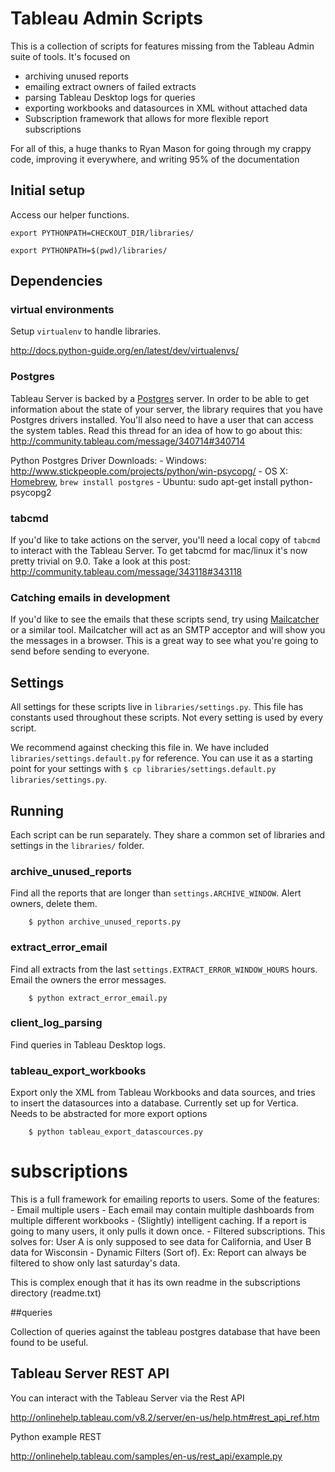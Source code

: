 # Tableau Admin Scripts

This is a collection of scripts for features missing from the Tableau Admin suite of tools. It's focused on 

- archiving unused reports
- emailing extract owners of failed extracts
- parsing Tableau Desktop logs for queries
- exporting workbooks and datasources in XML without attached data
- Subscription framework that allows for more flexible report subscriptions

For all of this, a huge thanks to Ryan Mason for going through my crappy code, improving it everywhere, and writing 95% of the documentation

## Initial setup

Access our helper functions.

    export PYTHONPATH=CHECKOUT_DIR/libraries/

    export PYTHONPATH=$(pwd)/libraries/

## Dependencies

### virtual environments

Setup `virtualenv` to handle libraries.

http://docs.python-guide.org/en/latest/dev/virtualenvs/

### Postgres

Tableau Server is backed by a [Postgres](http://www.postgresql.org/) server. In order to be able to get information about the state of your server, the library requires that you have Postgres drivers installed. You'll also need to have a user that can access the system tables. Read this thread for an idea of how to go about this: http://community.tableau.com/message/340714#340714

Python Postgres Driver Downloads:
	- Windows: http://www.stickpeople.com/projects/python/win-psycopg/
	- OS X: [Homebrew](http://brew.sh/), `brew install postgres`
	- Ubuntu: sudo apt-get install python-psycopg2

### tabcmd

If you'd like to take actions on the server, you'll need a local copy of `tabcmd` to interact with the Tableau Server. 
To get tabcmd for mac/linux it's now pretty trivial on 9.0. Take a look at this post: http://community.tableau.com/message/343118#343118

### Catching emails in development

If you'd like to see the emails that these scripts send, try using [Mailcatcher](http://mailcatcher.me/) or a similar tool. Mailcatcher will act as an SMTP acceptor and will show you the messages in a browser. This is a great way to see what you're going to send before sending to everyone.

## Settings

All settings for these scripts live in `libraries/settings.py`. This file has constants used throughout these scripts. Not every setting is used by every script.

We recommend against checking this file in. We have included `libraries/settings.default.py` for reference. You can use it as a starting point for your settings with `$ cp libraries/settings.default.py libraries/settings.py`.

## Running

Each script can be run separately. They share a common set of libraries and settings in the `libraries/` folder.

### archive_unused_reports

Find all the reports that are longer than `settings.ARCHIVE_WINDOW`. Alert owners, delete them.

        $ python archive_unused_reports.py

### extract_error_email

Find all extracts from the last `settings.EXTRACT_ERROR_WINDOW_HOURS` hours. Email the owners the error messages.

        $ python extract_error_email.py

### client_log_parsing

Find queries in Tableau Desktop logs.

### tableau_export_workbooks

Export only the XML from Tableau Workbooks and data sources, and tries to insert the datasources into a database. Currently set up for Vertica. Needs to be abstracted for more export options

        $ python tableau_export_datascources.py

# subscriptions

This is a full framework for emailing reports to users. Some of the features:
	- Email multiple users
	- Each email may contain multiple dashboards from multiple different workbooks
	- (Slightly) intelligent caching. If a report is going to many users, it only pulls it down once.
	- Filtered subscriptions. This solves for: User A is only supposed to see data for California, and User B data for Wisconsin
	- Dynamic Filters (Sort of). Ex: Report can always be filtered to show only last saturday's data.

This is complex enough that it has its own readme in the subscriptions directory (readme.txt)

##queries

Collection of queries against the tableau postgres database that have been found to be useful.

## Tableau Server REST API

You can interact with the Tableau Server via the Rest API

http://onlinehelp.tableau.com/v8.2/server/en-us/help.htm#rest_api_ref.htm

Python example REST

http://onlinehelp.tableau.com/samples/en-us/rest_api/example.py
